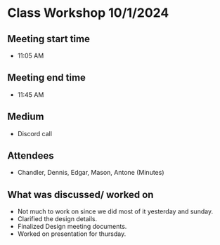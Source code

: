 # Class Workshop 10/1/2024
## Meeting start time
- 11:05 AM
## Meeting end time
- 11:45 AM
## Medium
- Discord call

## Attendees
- Chandler, Dennis, Edgar, Mason, Antone (Minutes)

## What was discussed/ worked on
- Not much to work on since we did most of it yesterday and sunday.
- Clarified the design details.
- Finalized Design meeting documents.
- Worked on presentation for thursday.
  
